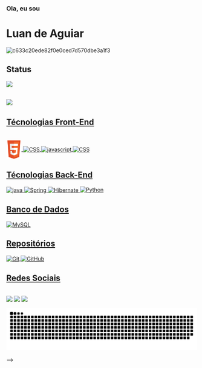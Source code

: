
### Ola, eu sou

<h1 font-family="Arial">Luan de Aguiar </h1>


![c633c20ede82f0e0ced7d570dbe3a1f3](https://user-images.githubusercontent.com/70382532/138322189-2db8df52-9dcb-40a0-88a8-c365466bd33d.gif)
<div><h2>Status</h2></div>
<div allign="center">
  <a href="https://github.com/LuandxAguiar">
  <img height="180em" src="https://github-readme-stats.vercel.app/api?username=LuandxAguiar&show_icons=true&theme=dracula&include_all_commits=true&count_private=true"/>  
    
</div>
  <div><h2></h2></div>
 <img height="180em" src="https://github-readme-stats.vercel.app/api/top-langs/?username=LuandxAguiar&layout=compact&langs_count=7&theme=dracula"/>
</div>
  <br>
  
 <div><h2>Técnologias Front-End</h2></div>
  <div style="display: inline_block"><br>  
 
   <img align="center" alt="HTML" height="50" width="40" src="https://raw.githubusercontent.com/devicons/devicon/master/icons/html5/html5-original.svg">
   <img align="center" alt="CSS" height="50" width="40" src="https://icongr.am/devicon/css3-original.svg?size=128&color=currentColor">
   <img align="center" src="https://img.shields.io/badge/javascript-%23F7DF1E.svg?&style=for-the-badge&logo=javascript&logoColor=black" alt="javascript"">
     <img align="center" alt="CSS" height="80 width="60" src="https://cdn.vox-cdn.com/thumbor/YHfKvMFzpSu_j2AY8KoMefG6rTY=/1400x1050/filters:format(jpeg)/cdn.vox-cdn.com/uploads/chorus_asset/file/19086219/Android_logo_stacked__RGB_.jpg" alt="Android">

  
 
  
  
  <div><h2>Técnologias Back-End</h2></div>
   <img align="center" alt="java" height="70" width="70"  src="https://cdn.jsdelivr.net/gh/devicons/devicon/icons/java/java-original-wordmark.svg" />
  <img align="center" alt="Spring" height="30" width="80" src="https://img.shields.io/badge/Spring-6DB33F?style=for-the-badge&logo=spring&logoColor=white">
  <img align="center" alt="Hibernate" height="70" width="70" src="https://www.vectorlogo.zone/logos/hibernate/hibernate-ar21.svg">
  <img alt="Python"  height="80 width="60" src="https://cdn.jsdelivr.net/gh/devicons/devicon/icons/python/python-original-wordmark.svg" />
 
  
 <div><h2>Banco de Dados</h2></div>
 <img align="center" alt="MySQL" height="60" width="70" src="https://cdn.jsdelivr.net/gh/devicons/devicon/icons/mysql/mysql-original-wordmark.svg"> 

  
 <div><h2>Repositórios</h2></div>
 <img align="center" alt="Git" height="55" width="70" src="https://icongr.am/devicon/git-original.svg?size=148&color=currentColor">
 <img align="center" alt="GitHub" height="55" width="70" src="https://cdn.jsdelivr.net/gh/devicons/devicon/icons/github/github-original.svg">

  
  
  
</div>  
<div><h2>Redes Sociais</h2></div>
<br>
<div >
  <a href="#" target="_blank"><img src="https://img.shields.io/badge/-Instagram-%23E4405F?style=for-the-badge&logo=instagram&logoColor=white" target="_blank"></a>
  <a href = "#"><img src="https://img.shields.io/badge/-Gmail-%23333?style=for-the-badge&logo=gmail&logoColor=white" target="_blank"></a>
  <a href="#" target="_blank"><img src="https://img.shields.io/badge/-LinkedIn-%230077B5?style=for-the-badge&logo=linkedin&logoColor=white" target="_blank"></a> 
</div>

![Snake animation](https://raw.githubusercontent.com/Platane/snk/output/github-contribution-grid-snake.svg)

<div>

  
 
          
-->
